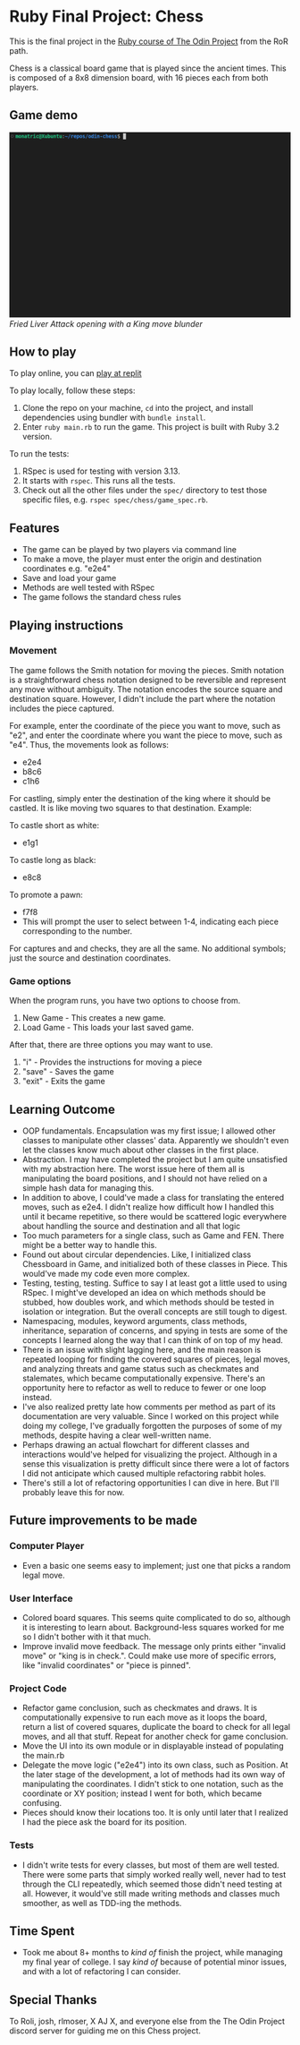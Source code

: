 # Ruby Final Project: Chess

This is the final project in the [Ruby course of The Odin Project](https://www.theodinproject.com/lessons/ruby-ruby-final-project) from the RoR path.

Chess is a classical board game that is played since the ancient times. This is composed of a 8x8 dimension board, with 16 pieces each from both players.

## Game demo

![Game demo](public/fried-liver-demo.gif)
*Fried Liver Attack opening with a King move blunder*

## How to play

To play online, you can [play at replit](https://replit.com/@Monatric/chess)

To play locally, follow these steps:
1. Clone the repo on your machine, `cd` into the project, and install dependencies using bundler with `bundle install`.
1. Enter `ruby main.rb` to run the game. This project is built with Ruby 3.2 version.

To run the tests:
1. RSpec is used for testing with version 3.13.
1. It starts with `rspec`. This runs all the tests.
1. Check out all the other files under the `spec/` directory to test those specific files, e.g. `rspec spec/chess/game_spec.rb`.

## Features

- The game can be played by two players via command line
- To make a move, the player must enter the origin and destination coordinates e.g. "e2e4"
- Save and load your game
- Methods are well tested with RSpec
- The game follows the standard chess rules

## Playing instructions

### Movement

The game follows the Smith notation for moving the pieces. Smith notation is a straightforward chess notation designed to be reversible and represent any move without ambiguity. The notation encodes the source square and destination square. However, I didn't include the part where the notation includes the piece captured.

For example, enter the coordinate of the piece you want to move, such as "e2", and enter the coordinate where you want the piece to move, such as "e4". Thus, the movements look as follows:

- e2e4
- b8c6
- c1h6

For castling, simply enter the destination of the king where it should be castled. It is like moving two squares to that destination. Example:

To castle short as white:

- e1g1

To castle long as black:

- e8c8

To promote a pawn:

- f7f8
- This will prompt the user to select between 1-4, indicating each piece corresponding to the number.

For captures and and checks, they are all the same. No additional symbols; just the source and destination coordinates.

### Game options

When the program runs, you have two options to choose from.

1. New Game - This creates a new game.
2. Load Game - This loads your last saved game.

After that, there are three options you may want to use.

1. "i" - Provides the instructions for moving a piece
2. "save" - Saves the game
3. "exit" - Exits the game

## Learning Outcome

- OOP fundamentals. Encapsulation was my first issue; I allowed other classes to manipulate other classes' data. Apparently we shouldn't even let the classes know much about other classes in the first place.
- Abstraction. I may have completed the project but I am quite unsatisfied with my abstraction here. The worst issue here of them all is manipulating the board positions, and I should not have relied on a simple hash data for managing this.
- In addition to above, I could've made a class for translating the entered moves, such as e2e4. I didn't realize how difficult how I handled this until it became repetitive, so there would be scattered logic everywhere about handling the source and destination and all that logic
- Too much parameters for a single class, such as Game and FEN. There might be a better way to handle this.
- Found out about circular dependencies. Like, I initialized class Chessboard in Game, and initialized both of these classes in Piece. This would've made my code even more complex.
- Testing, testing, testing. Suffice to say I at least got a little used to using RSpec. I might've developed an idea on which methods should be stubbed, how doubles work, and which methods should be tested in isolation or integration. But the overall concepts are still tough to digest.
- Namespacing, modules, keyword arguments, class methods, inheritance, separation of concerns, and spying in tests are some of the concepts I learned along the way that I can think of on top of my head.
- There is an issue with slight lagging here, and the main reason is repeated looping for finding the covered squares of pieces, legal moves, and analyzing threats and game status such as checkmates and stalemates, which became computationally expensive. There's an opportunity here to refactor as well to reduce to fewer or one loop instead.
- I've also realized pretty late how comments per method as part of its documentation are very valuable. Since I worked on this project while doing my college, I've gradually forgotten the purposes of some of my methods, despite having a clear well-written name.
- Perhaps drawing an actual flowchart for different classes and interactions would've helped for visualizing the project. Although in a sense this visualization is pretty difficult since there were a lot of factors I did not anticipate which caused multiple refactoring rabbit holes.
- There's still a lot of refactoring opportunities I can dive in here. But I'll probably leave this for now.

## Future improvements to be made

### Computer Player
- Even a basic one seems easy to implement; just one that picks a random legal move.

### User Interface
- Colored board squares. This seems quite complicated to do so, although it is interesting to learn about. Background-less squares worked for me so I didn't bother with it that much.
- Improve invalid move feedback. The message only prints either "invalid move" or "king is in check.". Could make use more of specific errors, like "invalid coordinates" or "piece is pinned".

### Project Code
- Refactor game conclusion, such as checkmates and draws. It is computationally expensive to run each move as it loops the board, return a list of covered squares, duplicate the board to check for all legal moves, and all that stuff. Repeat for another check for game conclusion.
- Move the UI into its own module or in displayable instead of populating the main.rb
- Delegate the move logic ("e2e4") into its own class, such as Position. At the later stage of the development, a lot of methods had its own way of manipulating the coordinates. I didn't stick to one notation, such as the coordinate or XY position; instead I went for both, which became confusing.
- Pieces should know their locations too. It is only until later that I realized I had the piece ask the board for its position. 

### Tests
- I didn't write tests for every classes, but most of them are well tested. There were some parts that simply worked really well, never had to test through the CLI repeatedly, which seemed those didn't need testing at all. However, it would've still made writing methods and classes much smoother, as well as TDD-ing the methods.  

## Time Spent

- Took me about 8+ months to _kind of_ finish the project, while managing my final year of college. I say _kind of_ because of potential minor issues, and with a lot of refactoring I can consider.

## Special Thanks

To Roli, josh, rlmoser, X AJ X, and everyone else from the The Odin Project discord server for guiding me on this Chess project.
